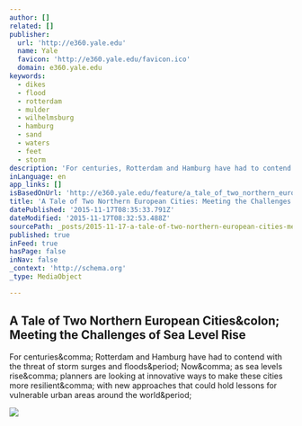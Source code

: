 ```yaml
---
author: []
related: []
publisher:
  url: 'http://e360.yale.edu'
  name: Yale
  favicon: 'http://e360.yale.edu/favicon.ico'
  domain: e360.yale.edu
keywords:
  - dikes
  - flood
  - rotterdam
  - mulder
  - wilhelmsburg
  - hamburg
  - sand
  - waters
  - feet
  - storm
description: 'For centuries, Rotterdam and Hamburg have had to contend with the threat of storm surges and floods. Now, as sea levels rise, planners are looking at innovative ways to make these cities more resilient, with new approaches that could hold lessons for vulnerable urban areas around the world.'
inLanguage: en
app_links: []
isBasedOnUrl: 'http://e360.yale.edu/feature/a_tale_of_two_northern_european_cities_meeting_the_challenges_of_sea_level_rise/2926/'
title: 'A Tale of Two Northern European Cities: Meeting the Challenges of Sea Level Rise'
datePublished: '2015-11-17T08:35:33.791Z'
dateModified: '2015-11-17T08:32:53.488Z'
sourcePath: _posts/2015-11-17-a-tale-of-two-northern-european-cities-meeting-the-challeng.md
published: true
inFeed: true
hasPage: false
inNav: false
_context: 'http://schema.org'
_type: MediaObject

---
```

<article style=""><h1>A Tale of Two Northern European Cities&amp;colon; Meeting the Challenges of Sea Level Rise</h1><p>For centuries&amp;comma; Rotterdam and Hamburg have had to contend with the threat of storm surges and floods&amp;period; Now&amp;comma; as sea levels rise&amp;comma; planners are looking at innovative ways to make these cities more resilient&amp;comma; with new approaches that could hold lessons for vulnerable urban areas around the world&amp;period;</p><img src="http://e360.yale.edu/images/features/150720-0077-800.jpg" /></article>